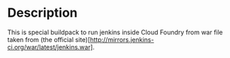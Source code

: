 Description
===========
This is special buildpack to run jenkins inside Cloud Foundry from war file taken from (the official site)[http://mirrors.jenkins-ci.org/war/latest/jenkins.war]. 

